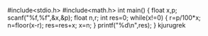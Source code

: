 #include<stdio.h>
#include<math.h>
int main()
{
float x,p;
scanf("%f,%f",&x,&p);
float n,r;
int res=0;
while(x!=0)
{
r=p/100*x;
n=floor(x-r);
res=res+x;
x=n;
}
printf("%d\n",res);
}
kjurugrek

